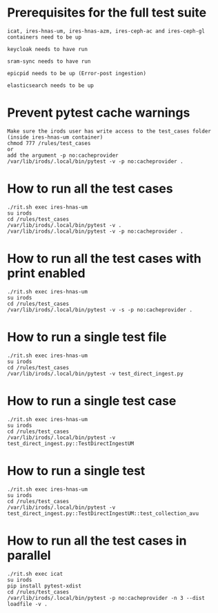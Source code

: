 # Prerequisites for the full test suite
```
icat, ires-hnas-um, ires-hnas-azm, ires-ceph-ac and ires-ceph-gl containers need to be up

keycloak needs to have run

sram-sync needs to have run

epicpid needs to be up (Error-post ingestion)

elasticsearch needs to be up
```
# Prevent pytest cache warnings
```
Make sure the irods user has write access to the test_cases folder (inside ires-hnas-um container)
chmod 777 /rules/test_cases
or
add the argument -p no:cacheprovider
/var/lib/irods/.local/bin/pytest -v -p no:cacheprovider .
```

# How to run all the test cases
```
./rit.sh exec ires-hnas-um
su irods
cd /rules/test_cases
/var/lib/irods/.local/bin/pytest -v .
/var/lib/irods/.local/bin/pytest -v -p no:cacheprovider .
```

# How to run all the test cases with print enabled
```
./rit.sh exec ires-hnas-um
su irods
cd /rules/test_cases
/var/lib/irods/.local/bin/pytest -v -s -p no:cacheprovider .
```

# How to run a single test file
```
./rit.sh exec ires-hnas-um
su irods
cd /rules/test_cases
/var/lib/irods/.local/bin/pytest -v test_direct_ingest.py
```
# How to run a single test case
```
./rit.sh exec ires-hnas-um
su irods
cd /rules/test_cases
/var/lib/irods/.local/bin/pytest -v test_direct_ingest.py::TestDirectIngestUM
```
# How to run a single test
```
./rit.sh exec ires-hnas-um
su irods
cd /rules/test_cases
/var/lib/irods/.local/bin/pytest -v test_direct_ingest.py::TestDirectIngestUM::test_collection_avu
```

# How to run all the test cases in parallel
```
./rit.sh exec icat
su irods
pip install pytest-xdist
cd /rules/test_cases
/var/lib/irods/.local/bin/pytest -p no:cacheprovider -n 3 --dist loadfile -v .
```